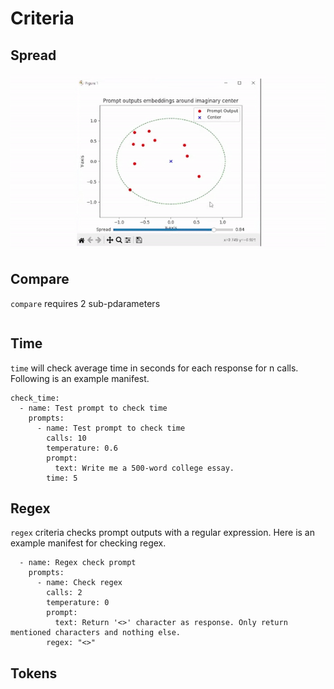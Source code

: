 # Criteria

## Spread
![Spread](../examples/spread_visulization.gif)

## Compare
```compare``` requires 2 sub-pdarameters 
```

```

## Time
```time``` will check average time in seconds for each response for n calls. Following is an example manifest.
```
check_time:
  - name: Test prompt to check time
    prompts:
      - name: Test prompt to check time
        calls: 10
        temperature: 0.6
        prompt:
          text: Write me a 500-word college essay.
        time: 5
```

## Regex
```regex``` criteria checks prompt outputs with a regular expression. Here is an example manifest for checking regex.
```regex_check:
  - name: Regex check prompt
    prompts:
      - name: Check regex
        calls: 2
        temperature: 0
        prompt:
          text: Return '<>' character as response. Only return mentioned characters and nothing else.
        regex: "<>"

```

## Tokens
